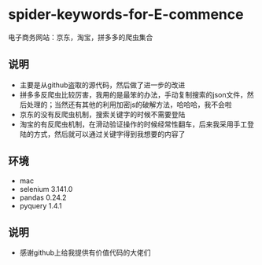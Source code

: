 # spider-keywords-for-E-commence
电子商务网站：京东，淘宝，拼多多的爬虫集合

## 说明

+ 主要是从github盗取的源代码，然后做了进一步的改进
+ 拼多多反爬虫比较厉害，我用的是最笨的办法，手动复制搜索的json文件，然后处理的；当然还有其他的利用加密js的破解方法，哈哈哈，我不会啦
+ 京东的没有反爬虫机制，搜索关键字的时候不需要登陆
+ 淘宝的有反爬虫机制，在滑动验证操作的时候经常性翻车，后来我采用手工登陆的方式，然后就可以通过关键字得到我想要的内容了

## 环境

+ mac
+ selenium                           3.141.0
+ pandas                             0.24.2
+ pyquery                            1.4.1

## 说明

+ 感谢github上给我提供有价值代码的大佬们


